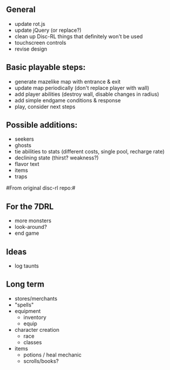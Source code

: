 ## General
- update rot.js
- update jQuery (or replace?)
- clean up Disc-RL things that definitely won't be used
- touchscreen controls
- revise design

## Basic playable steps:
- generate mazelike map with entrance & exit
- update map periodically (don't replace player with wall)
- add player abilities (destroy wall, disable changes in radius)
- add simple endgame conditions & response
- play, consider next steps

## Possible additions:
- seekers
- ghosts
- tie abilities to stats (different costs, single pool, recharge rate)
- declining state (thirst? weakness?)
- flavor text
- items
- traps


#From original disc-rl repo:#

## For the 7DRL

 * more monsters
 * look-around?
 * end game

## Ideas

 * log taunts

## Long term

 * stores/merchants
 * "spells"
 * equipment
   * inventory
   * equip
 * character creation
   * race
   * classes
 * items
   * potions / heal mechanic
   * scrolls/books?
